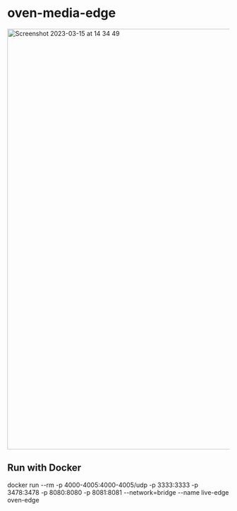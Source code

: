 # oven-media-edge

<img width="952" alt="Screenshot 2023-03-15 at 14 34 49" src="https://user-images.githubusercontent.com/18561725/225435704-8a6da5e8-be77-49e1-b779-0010d8143691.png">


## Run with Docker

docker run --rm -p 4000-4005:4000-4005/udp -p 3333:3333 -p 3478:3478 -p 8080:8080 -p 8081:8081 --network=bridge --name live-edge oven-edge
